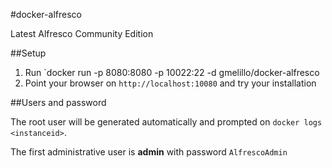 #docker-alfresco

Latest Alfresco Community Edition

##Setup

1. Run `docker run -p 8080:8080 -p 10022:22 -d gmelillo/docker-alfresco
2. Point your browser on `http://localhost:10080` and try your installation

##Users and password

The root user will be generated automatically and prompted on `docker logs <instanceid>`.

The first administrative user is **admin** with password `AlfrescoAdmin`

